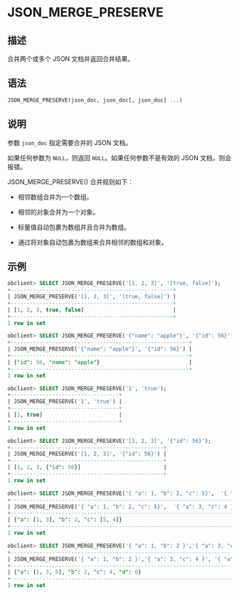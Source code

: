 JSON_MERGE_PRESERVE
========================================



描述
-----------------------

合并两个或多个 JSON 文档并返回合并结果。

语法
-----------------------

```sql
JSON_MERGE_PRESERVE(json_doc, json_doc[, json_doc] ...)
```



说明
-----------------------

参数 `json_doc` 指定需要合并的 JSON 文档。

如果任何参数为 `NULL`，则返回 `NULL`。如果任何参数不是有效的 JSON 文档，则会报错。

JSON_MERGE_PRESERVE() 合并规则如下：

* 相邻数组合并为一个数组。



* 相邻的对象合并为一个对象。



* 标量值自动包裹为数组并且合并为数组。



* 通过将对象自动包裹为数组来合并相邻的数组和对象。






示例
-----------------------

```sql
obclient> SELECT JSON_MERGE_PRESERVE('[1, 2, 3]', '[true, false]');
+---------------------------------------------------+
| JSON_MERGE_PRESERVE('[1, 2, 3]', '[true, false]') |
+---------------------------------------------------+
| [1, 2, 3, true, false]                            |
+---------------------------------------------------+
1 row in set

obclient> SELECT JSON_MERGE_PRESERVE('{"name": "apple"}', '{"id": 56}');
+--------------------------------------------------------+
| JSON_MERGE_PRESERVE('{"name": "apple"}', '{"id": 56}') |
+--------------------------------------------------------+
| {"id": 56, "name": "apple"}                            |
+--------------------------------------------------------+
1 row in set

obclient> SELECT JSON_MERGE_PRESERVE('1', 'true');
+----------------------------------+
| JSON_MERGE_PRESERVE('1', 'true') |
+----------------------------------+
| [1, true]                        |
+----------------------------------+
1 row in set

obclient> SELECT JSON_MERGE_PRESERVE('[1, 2, 3]', '{"id": 56}');
+------------------------------------------------+
| JSON_MERGE_PRESERVE('[1, 2, 3]', '{"id": 56}') |
+------------------------------------------------+
| [1, 2, 3, {"id": 56}]                          |
+------------------------------------------------+
1 row in set

obclient> SELECT JSON_MERGE_PRESERVE('{ "a": 1, "b": 2, "c": 5}',  '{ "a": 3, "c": 4 }');
+-------------------------------------------------------------------------+
| JSON_MERGE_PRESERVE('{ "a": 1, "b": 2, "c": 5}',  '{ "a": 3, "c": 4 }') |
+-------------------------------------------------------------------------+
| {"a": [1, 3], "b": 2, "c": [5, 4]}                                      |
+-------------------------------------------------------------------------+
1 row in set

obclient> SELECT JSON_MERGE_PRESERVE('{ "a": 1, "b": 2 }','{ "a": 3, "c": 4 }', '{ "a": 5, "d": 6 }');
+--------------------------------------------------------------------------------------+
| JSON_MERGE_PRESERVE('{ "a": 1, "b": 2 }','{ "a": 3, "c": 4 }', '{ "a": 5, "d": 6 }') |
+--------------------------------------------------------------------------------------+
| {"a": [1, 3, 5], "b": 2, "c": 4, "d": 6}                                             |
+--------------------------------------------------------------------------------------+
1 row in set
```
